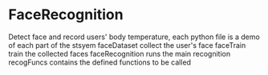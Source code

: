 # FaceRecognition
Detect face and record users' body temperature, each python file is a demo of each part of the stsyem
faceDataset collect the user's face
faceTrain train the collected faces
faceRecognition runs the main recognition
recogFuncs contains the defined functions to be called
